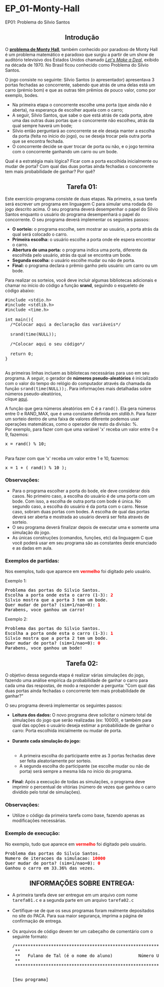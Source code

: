 # EP_01-Monty-Hall
<html>
<head>
  EP01: Problema do Silvio Santos
</head>
<body>

<center><h2>Introdu&ccedil;&atilde;o</h2></center>

O <b><a href="http://pt.wikipedia.org/wiki/Problema_de_Monty_Hall">problema de Monty Hall</a></b>, tamb&eacute;m conhecido por paradoxo de Monty Hall 
&eacute; um problema matem&aacute;tico e 
paradoxo que surgiu a partir de um show de audit&oacute;rio televisivo dos Estados 
Unidos chamado <i><a href="http://www.letsmakeadeal.com/">Let's Make a Deal</a></i>, exibido na d&eacute;cada de 1970.
No Brasil ficou conhecido como Problema do Silvio Santos.
<p>
O jogo consiste no seguinte: Silvio Santos (o apresentador) apresentava 3 portas fechadas ao concorrente, sabendo que atr&aacute;s de uma delas est&aacute; um carro (pr&eacute;mio bom) e que as outras t&ecirc;m pr&ecirc;mios de pouco valor, como por exemplo, bodes.

<ul>
    <li>Na primeira etapa o concorrente escolhe uma porta (que ainda não é aberta), na esperança de escolher aquela com o carro;</li>
    <li>A seguir, Silvio Santos, que sabe o que está atrás de cada porta, abre uma das outras duas portas que o concorrente não escolheu, atrás da qual sempre haverá um bode;</li>
    <li>Silvio então perguntará ao concorrente se ele deseja manter a escolha da porta (feita no início do jogo), ou se deseja trocar pela outra porta que se encontra fechada.</li>
    <li>O concorrente decide se quer trocar de porta ou não, e o jogo termina com o concorrente ganhando um carro ou um bode.</li>
</ul>

Qual &eacute; a estrat&eacute;gia mais l&oacute;gica? Ficar com a porta escolhida inicialmente ou mudar de porta? Com qual das duas portas ainda fechadas o concorrente tem mais probabilidade de ganhar? Por qu&ecirc;?

<center><h2>Tarefa 01:</h2></center>

Este exerc&iacute;cio-programa consiste de duas etapas.
Na primeira,
a sua tarefa ser&aacute; escrever um programa 
em linguagem C para simular uma rodada do jogo descrito acima. 
O seu programa dever&aacute; desempenhar o papel do Silvio Santos enquanto 
o usu&aacute;rio do programa desempenhar&aacute; o papel do concorrente. 
O seu programa dever&aacute; implementar os seguintes passos:

<ul>
    <li><b>O sorteio:</b> o programa escolhe, sem mostrar ao usu&aacute;rio, a porta atr&aacute;s da qual ser&aacute; colocado o carro.</li>
    <li><b>Primeira escolha:</b> o usu&aacute;rio escolhe a porta onde ele espera encontrar o carro.</li>
    <li><b>Abertura de uma porta:</b> o programa indica uma porta, diferente da escolhida pelo usu&aacute;rio, atr&aacute;s da qual se encontra um bode.</li>
    <li><b>Segunda escolha:</b> o usu&aacute;rio escolhe mudar ou n&atilde;o de porta.</li>
    <li><b>Final:</b> o programa declara o pr&ecirc;mio ganho pelo usu&aacute;rio: um carro ou um bode.</li>
</ul>

Para realizar os sorteios, voc&ecirc; deve incluir algumas bibliotecas adicionais e chamar
no in&iacute;cio do c&oacute;digo a fun&ccedil;&atilde;o <b>srand</b>, seguindo o esqueleto 
de c&oacute;digo abaixo:

  <pre class="brush: c">
#include &lt;stdio.h&gt;
#include &lt;stdlib.h&gt;
#include &lt;time.h&gt;

int main(){
  /*Colocar aqui a declara&ccedil;&atilde;o das vari&aacute;veis*/

  srand(time(NULL));

  /*Colocar aqui o seu c&oacute;digo*/

  return 0;
}
  </pre>


As primeiras linhas incluem as bibliotecas necess&aacute;rias 
para uso em seu programa. A seguir, 
o gerador de 
<b>n&uacute;meros pseudo-aleat&oacute;rios</b>
&eacute; inicializado com o valor 
do tempo do rel&oacute;gio do computador
atrav&eacute;s da chamada da fun&ccedil;&atilde;o <tt>srand(time(NULL));</tt>. 
Para informa&ccedil;&otilde;es mais detalhadas sobre n&uacute;meros pseudo-aleat&oacute;rios,  
clique <a href="https://www.ime.usp.br/~pmiranda/mac110_1s14/EPs/ep01/numeros_aleatorios.html">aqui</a>.

<p>
A fun&ccedil;&atilde;o que gera n&uacute;meros aleat&oacute;rios 
em C &eacute; a <tt>rand()</tt>. Ela gera n&uacute;meros entre 0 e RAND_MAX, 
que &eacute; uma constante definida em <i>stdlib.h</i>.
Para fazer um sorteio
dentro de uma faixa de valores diferente podemos usar opera&ccedil;&otilde;es 
matem&aacute;ticas, 
como o operador de resto da divis&atilde;o: %.
<br>
Por exemplo, para fazer com que uma vari&aacute;vel 'x' receba um valor entre 0 e 9, 
fazemos: 
<font color="000000">
<pre class="saida">
x = rand() % 10;
</pre>
</font>

<br>
Para fazer com que 'x' receba um valor entre 1 e 10, fazemos:
<font color="000000">
<pre class="saida">
x = 1 + ( rand() % 10 );
</pre>
</font>

<h3>Observa&ccedil;&otilde;es:</h3>
<p>
<ul>
<li>Para o programa escolher a porta do bode, ele deve considerar dois casos. 
No primeiro caso, a escolha do usu&aacute;rio &eacute; de uma porta com um bode. 
Com isso, a escolha de outra porta com bode &eacute; &uacute;nica. No segundo caso, a escolha do usu&aacute;rio &eacute; da porta com o carro. Nesse caso, sobram duas portas com bodes. A escolha de qual das portas dever&aacute; ser aberta e mostrada ao usu&aacute;rio dever&aacute; ser feita atrav&eacute;s de sorteio.</li>

<li>O seu programa dever&aacute; finalizar depois de executar uma e somente uma 
simula&ccedil;&atilde;o do jogo.</li>

<li>As &uacute;nicas constru&ccedil;&otilde;es (comandos, fun&ccedil;&otilde;es, etc) da linguagem C que voc&ecirc; poder&aacute; usar em seu programa s&atilde;o as constantes deste enunciado e as dadas em aula.</li>
</ul>

<h3>Exemplos de partidas:</h3>
<p>
Nos exemplos, tudo que aparece em <font color="FF0000"><b>vermelho</b></font> foi digitado pelo usu&aacute;rio.
<p>
Exemplo 1:
<font color="000000">
<pre class="saida">
Problema das portas do Silvio Santos.
Escolha a porta onde esta o carro (1-3): <font color="FF0000"><b>2</b></font>
Silvio mostra que a porta 3 tem um bode.
Quer mudar de porta? (sim=1/nao=0): <font color="FF0000"><b>1</b></font>
Parabens, voce ganhou um carro!
</pre>
</font>

Exemplo 2:
<font color="000000">
<pre class="saida">
Problema das portas do Silvio Santos.
Escolha a porta onde esta o carro (1-3): <font color="FF0000"><b>1</b></font>
Silvio mostra que a porta 2 tem um bode.
Quer mudar de porta? (sim=1/nao=0): <font color="FF0000"><b>0</b></font>
Parabens, voce ganhou um bode!
</pre>
</font>


<center><h2>Tarefa 02:</h2></center>

O objetivo dessa segunda etapa &eacute;
realizar v&aacute;rias simula&ccedil;&otilde;es do jogo,
fazendo uma an&aacute;lise emp&iacute;rica da probabilidade
de ganhar o carro para cada uma das respostas, de modo a responder a
pergunta:
"Com qual das duas portas ainda fechadas o concorrente tem mais probabilidade de ganhar?"
<p>
O seu programa dever&aacute; implementar os seguintes passos: 

<ul>
<li><b>Leitura dos dados:</b> O novo programa deve solicitar o n&uacute;mero total de 
simula&ccedil;&otilde;es do jogo que ser&atilde;o realizadas
(ex: 10000), e tamb&eacute;m para qual das op&ccedil;&otilde;es 
o usu&aacute;rio deseja estimar a probabilidade de ganhar o carro: 
Porta escolhida inicialmente ou mudar de porta.</li>
<br>
<li><b>Durante cada simula&ccedil;&atilde;o do jogo:</b></li>
<br>
<ul> 
<li>A primeira escolha do participante entre as 3 portas fechadas deve ser feita
aleatoriamente por sorteio.</li>
<li>A segunda escolha do participante (se escolhe mudar ou n&atilde;o de porta)
ser&aacute; sempre a mesma lida no in&iacute;cio do programa.</li>
</ul>
<br>
<li><b>Final:</b> Ap&oacute;s a execu&ccedil;&atilde;o de todas as 
simula&ccedil;&otilde;es, o programa deve imprimir o percentual de 
vit&oacute;rias (n&uacute;mero de vezes que ganhou o carro dividido 
pelo total de simula&ccedil;&otilde;es).</li>
</ul>

<h3>Observa&ccedil;&otilde;es:</h3>
<p>
<ul>
<li>Utilize o c&oacute;digo da primeira tarefa como base, 
fazendo apenas as modifica&ccedil;&otilde;es necess&aacute;rias.</li>
</ul>

<h3>Exemplo de execu&ccedil;&atilde;o:</h3>
<p>
No exemplo, tudo que aparece em <font color="FF0000"><b>vermelho</b></font> foi digitado pelo usu&aacute;rio.

<font color="000000">
<pre class="saida">
Problema das portas do Silvio Santos.
Numero de iteracoes da simulacao: <font color="FF0000"><b>10000</b></font>
Quer mudar de porta? (sim=1/nao=0): <font color="FF0000"><b>0</b></font>
Ganhou o carro em 33.36% das vezes.
</pre>
</font>


<center><h2>INFORMA&Ccedil;&Otilde;ES SOBRE ENTREGA:</h2></center>

<ul>

<li>A primeira tarefa deve ser entregue em um arquivo com nome <tt>tarefa01.c</tt>
e a segunda parte em um arquivo <tt>tarefa02.c</tt></li>
<br>
<li>Certifique-se de que os seus programas foram realmente depositados no site do PACA. 
Para sua maior seguran&ccedil;a, imprima a p&aacute;gina de confirma&ccedil;&atilde;o 
de entrega.</li>
<br>
<li>
Os arquivos de c&oacute;digo devem ter um cabe&ccedil;alho de coment&aacute;rio com o seguinte formato: 
<font color="000000">
<pre class="saida">
/***************************************************************
 **                                                           **
 **   Fulano de Tal (&eacute; o nome do aluno)          N&uacute;mero USP   **
 **                                                           **
 ***************************************************************/

  [Seu programa]
</pre>
</font>
</li>
</ul>
  <br>
  </script>
</body>
</html>
